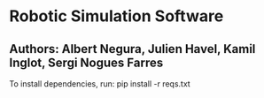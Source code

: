 # Robotic Simulation Software
## Authors: Albert Negura, Julien Havel, Kamil Inglot, Sergi Nogues Farres

To install dependencies, run: pip install -r reqs.txt
